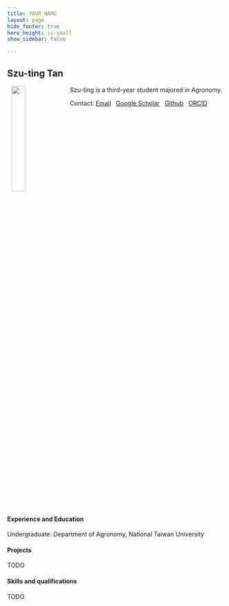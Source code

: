```yaml
---
title: YOUR_NAME
layout: page
hide_footer: true
hero_height: is-small
show_sidebar: false

---
```


## Szu-ting Tan
<img src="../../img/szi-ting.JPG" align="left" hspace="10" width="25%">

Szu-ting is a third-year student majored in Agronomy.

Contact:
<i class="fas fa-at"></i> [Email](mailto:b08601054@ntu.edu.tw)  
<i class="fab fa-google"></i> [Google Scholar]()  
<i class="fab fa-github"></i> [Github]()  
<i class="fab fa-orcid"></i> [ORCID]()  

<br clear="all">

#### Experience and Education
Undergraduate: Department of Agronomy, National Taiwan University

#### Projects
TODO

#### Skills and qualifications
TODO
